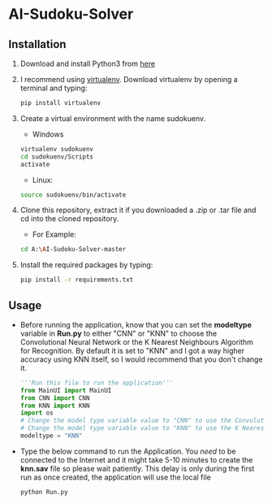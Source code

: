 # AI-Sudoku-Solver
## Installation

1. Download and install Python3 from [here](https://www.python.org/downloads/)
2. I recommend using [virtualenv](https://virtualenv.pypa.io/en/latest/). Download virtualenv by opening a terminal and typing:
    ```bash
    pip install virtualenv
    ```
3. Create a virtual environment with the name sudokuenv.

   * Windows
   ```bash
   virtualenv sudokuenv
   cd sudokuenv/Scripts
   activate
   ```
   * Linux:
   ```bash
   source sudokuenv/bin/activate
    ```
4. Clone this repository, extract it if you downloaded a .zip or .tar file and cd into the cloned repository.

    * For Example:
    ```bash
    cd A:\AI-Sudoku-Solver-master
    ```
5. Install the required packages by typing:
   ```bash
   pip install -r requirements.txt
   ```
## Usage
* Before running the application, know that you can set the **modeltype** variable in **Run.py** to either "CNN" or "KNN" to choose the Convolutional Neural Network or the K Nearest Neighbours Algorithm for Recognition. By default it is set to "KNN" and I got a way higher accuracy using KNN itself, so I would recommend that you don't change it.
    ```Python
    '''Run this file to run the application'''
    from MainUI import MainUI
    from CNN import CNN
    from KNN import KNN
    import os
    # Change the model type variable value to "CNN" to use the Convolutional Neural Network
    # Change the model type variable value to "KNN" to use the K Nearest Neighbours Classifier
    modeltype = "KNN"
    ```
* Type the below command to run the Application. You *need* to be connected to the Internet and it might take 5-10 minutes to create the **knn.sav** file so please wait patiently. This delay is only during the first run as once created, the application will use the local file
    ```bash
    python Run.py
    ```
